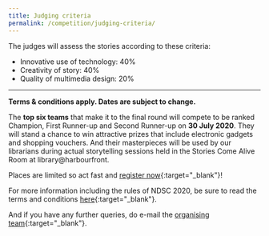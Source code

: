 ```yaml
---
title: Judging criteria
permalink: /competition/judging-criteria/
---
```


The judges will assess the stories according to these criteria:

- Innovative use of technology: 40% 
- Creativity of story: 40%
- Quality of multimedia design: 20%

<hr/>

**Terms & conditions apply. Dates are subject to change.**

The **top six teams** that make it to the final round will compete to be ranked Champion, First Runner-up and Second Runner-up on **30 July 2020**. They will stand a chance to win attractive prizes that include electronic gadgets and shopping vouchers. And their masterpieces will be used by our librarians during actual storytelling sessions held in the Stories Come Alive Room at library@harbourfront. 

Places are limited so act fast and [register now](#){:target="_blank"}! 

For more information including the rules of NDSC 2020, be sure to read the terms and conditions [here](#){:target="_blank"}. 

And if you have any further queries, do e-mail the [organising team](#){:target="_blank"}.